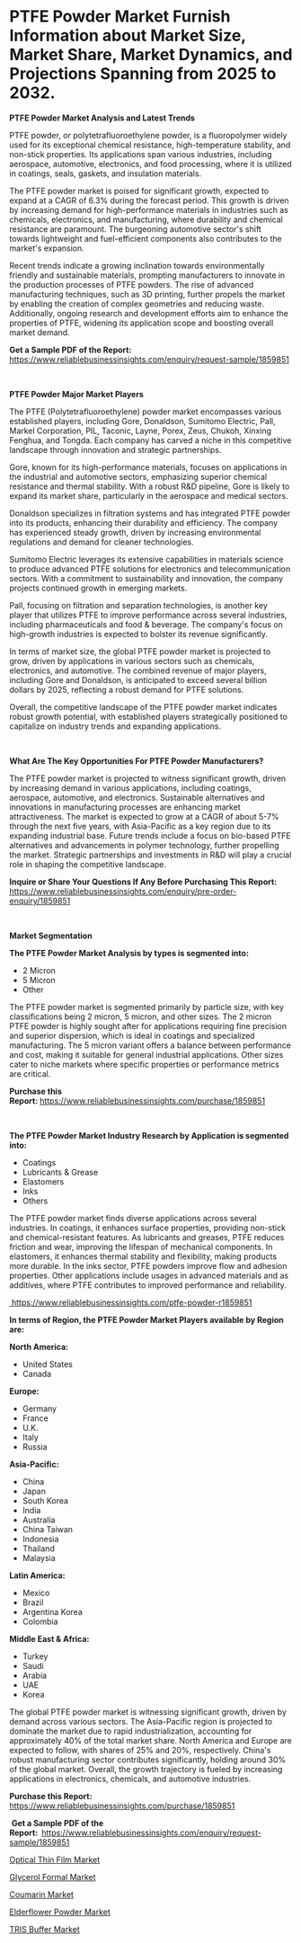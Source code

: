 <p><h1>PTFE Powder Market Furnish Information about Market Size, Market Share, Market Dynamics, and Projections Spanning from 2025 to 2032.</h1></p><p><strong>PTFE Powder Market Analysis and Latest Trends</strong></p>
<p><p>PTFE powder, or polytetrafluoroethylene powder, is a fluoropolymer widely used for its exceptional chemical resistance, high-temperature stability, and non-stick properties. Its applications span various industries, including aerospace, automotive, electronics, and food processing, where it is utilized in coatings, seals, gaskets, and insulation materials.</p><p>The PTFE powder market is poised for significant growth, expected to expand at a CAGR of 6.3% during the forecast period. This growth is driven by increasing demand for high-performance materials in industries such as chemicals, electronics, and manufacturing, where durability and chemical resistance are paramount. The burgeoning automotive sector's shift towards lightweight and fuel-efficient components also contributes to the market's expansion.</p><p>Recent trends indicate a growing inclination towards environmentally friendly and sustainable materials, prompting manufacturers to innovate in the production processes of PTFE powders. The rise of advanced manufacturing techniques, such as 3D printing, further propels the market by enabling the creation of complex geometries and reducing waste. Additionally, ongoing research and development efforts aim to enhance the properties of PTFE, widening its application scope and boosting overall market demand.</p></p>
<p><strong>Get a Sample PDF of the Report:&nbsp;</strong> <a href="https://www.reliablebusinessinsights.com/enquiry/request-sample/1859851?utm_campaign=950&utm_medium=2&utm_source=Github&utm_content=ia&utm_term=30012025&utm_id=ptfe-powder">https://www.reliablebusinessinsights.com/enquiry/request-sample/1859851</a></p>
<p>&nbsp;</p>
<p><strong>PTFE Powder Major Market Players</strong></p>
<p><p>The PTFE (Polytetrafluoroethylene) powder market encompasses various established players, including Gore, Donaldson, Sumitomo Electric, Pall, Markel Corporation, PIL, Taconic, Layne, Porex, Zeus, Chukoh, Xinxing Fenghua, and Tongda. Each company has carved a niche in this competitive landscape through innovation and strategic partnerships.</p><p>Gore, known for its high-performance materials, focuses on applications in the industrial and automotive sectors, emphasizing superior chemical resistance and thermal stability. With a robust R&D pipeline, Gore is likely to expand its market share, particularly in the aerospace and medical sectors.</p><p>Donaldson specializes in filtration systems and has integrated PTFE powder into its products, enhancing their durability and efficiency. The company has experienced steady growth, driven by increasing environmental regulations and demand for cleaner technologies.</p><p>Sumitomo Electric leverages its extensive capabilities in materials science to produce advanced PTFE solutions for electronics and telecommunication sectors. With a commitment to sustainability and innovation, the company projects continued growth in emerging markets.</p><p>Pall, focusing on filtration and separation technologies, is another key player that utilizes PTFE to improve performance across several industries, including pharmaceuticals and food & beverage. The company's focus on high-growth industries is expected to bolster its revenue significantly.</p><p>In terms of market size, the global PTFE powder market is projected to grow, driven by applications in various sectors such as chemicals, electronics, and automotive. The combined revenue of major players, including Gore and Donaldson, is anticipated to exceed several billion dollars by 2025, reflecting a robust demand for PTFE solutions.</p><p>Overall, the competitive landscape of the PTFE powder market indicates robust growth potential, with established players strategically positioned to capitalize on industry trends and expanding applications.</p></p>
<p>&nbsp;</p>
<p><strong>What Are The Key Opportunities For PTFE Powder Manufacturers?</strong></p>
<p><p>The PTFE powder market is projected to witness significant growth, driven by increasing demand in various applications, including coatings, aerospace, automotive, and electronics. Sustainable alternatives and innovations in manufacturing processes are enhancing market attractiveness. The market is expected to grow at a CAGR of about 5-7% through the next five years, with Asia-Pacific as a key region due to its expanding industrial base. Future trends include a focus on bio-based PTFE alternatives and advancements in polymer technology, further propelling the market. Strategic partnerships and investments in R&D will play a crucial role in shaping the competitive landscape.</p></p>
<p><strong>Inquire or Share Your Questions If Any Before Purchasing This Report:</strong> <a href="https://www.reliablebusinessinsights.com/enquiry/pre-order-enquiry/1859851?utm_campaign=950&utm_medium=2&utm_source=Github&utm_content=ia&utm_term=30012025&utm_id=ptfe-powder">https://www.reliablebusinessinsights.com/enquiry/pre-order-enquiry/1859851</a></p>
<p>&nbsp;</p>
<p><strong>Market Segmentation</strong></p>
<p><strong>The PTFE Powder Market Analysis by types is segmented into:</strong></p>
<p><ul><li>2 Micron</li><li>5 Micron</li><li>Other</li></ul></p>
<p><p>The PTFE powder market is segmented primarily by particle size, with key classifications being 2 micron, 5 micron, and other sizes. The 2 micron PTFE powder is highly sought after for applications requiring fine precision and superior dispersion, which is ideal in coatings and specialized manufacturing. The 5 micron variant offers a balance between performance and cost, making it suitable for general industrial applications. Other sizes cater to niche markets where specific properties or performance metrics are critical.</p></p>
<p><strong>Purchase this Report:&nbsp;</strong><a href="https://www.reliablebusinessinsights.com/purchase/1859851?utm_campaign=950&utm_medium=2&utm_source=Github&utm_content=ia&utm_term=30012025&utm_id=ptfe-powder">https://www.reliablebusinessinsights.com/purchase/1859851</a></p>
<p>&nbsp;</p>
<p><strong>The PTFE Powder Market Industry Research by Application is segmented into:</strong></p>
<p><ul><li>Coatings</li><li>Lubricants & Grease</li><li>Elastomers</li><li>Inks</li><li>Others</li></ul></p>
<p><p>The PTFE powder market finds diverse applications across several industries. In coatings, it enhances surface properties, providing non-stick and chemical-resistant features. As lubricants and greases, PTFE reduces friction and wear, improving the lifespan of mechanical components. In elastomers, it enhances thermal stability and flexibility, making products more durable. In the inks sector, PTFE powders improve flow and adhesion properties. Other applications include usages in advanced materials and as additives, where PTFE contributes to improved performance and reliability.</p></p>
<p><a href="https://www.reliablebusinessinsights.com/ptfe-powder-r1859851?utm_campaign=950&utm_medium=2&utm_source=Github&utm_content=ia&utm_term=30012025&utm_id=ptfe-powder">&nbsp;https://www.reliablebusinessinsights.com/ptfe-powder-r1859851</a></p>
<p><strong>In terms of Region, the PTFE Powder Market Players available by Region are:</strong></p>
<p>
    <p> <strong> North America: </strong>
        <ul>
            <li>United States</li>
            <li>Canada</li>
        </ul>
        </p> 
    <p> <strong> Europe: </strong>
        <ul>
            <li>Germany</li>
            <li>France</li>
            <li>U.K.</li>
            <li>Italy</li>
            <li>Russia</li>
        </ul>
        </p> 
    <p> <strong> Asia-Pacific: </strong>
        <ul>
            <li>China</li>
            <li>Japan</li>
            <li>South Korea</li>
            <li>India</li>
            <li>Australia</li>
            <li>China Taiwan</li>
            <li>Indonesia</li>
            <li>Thailand</li>
            <li>Malaysia</li>
        </ul>
        </p> 
    <p> <strong> Latin America: </strong>
        <ul>
            <li>Mexico</li>
            <li>Brazil</li>
            <li>Argentina Korea</li>
            <li>Colombia</li>
        </ul>
        </p> 
    <p> <strong> Middle East & Africa: </strong>
        <ul>
            <li>Turkey</li>
            <li>Saudi</li>
            <li>Arabia</li>
            <li>UAE</li>
            <li>Korea</li>
        </ul>
    </p>
    </p>
<p><p>The global PTFE powder market is witnessing significant growth, driven by demand across various sectors. The Asia-Pacific region is projected to dominate the market due to rapid industrialization, accounting for approximately 40% of the total market share. North America and Europe are expected to follow, with shares of 25% and 20%, respectively. China's robust manufacturing sector contributes significantly, holding around 30% of the global market. Overall, the growth trajectory is fueled by increasing applications in electronics, chemicals, and automotive industries.</p></p>
<p><strong>Purchase this Report: </strong><a href="https://www.reliablebusinessinsights.com/purchase/1859851?utm_campaign=950&utm_medium=2&utm_source=Github&utm_content=ia&utm_term=30012025&utm_id=ptfe-powder">https://www.reliablebusinessinsights.com/purchase/1859851</a></p>
<p>&nbsp;<strong>Get a Sample PDF of the Report:&nbsp;&nbsp;</strong><a href="https://www.reliablebusinessinsights.com/enquiry/request-sample/1859851?utm_campaign=950&utm_medium=2&utm_source=Github&utm_content=ia&utm_term=30012025&utm_id=ptfe-powder">https://www.reliablebusinessinsights.com/enquiry/request-sample/1859851</a></p>
<p><strong></strong></p>
<p><p><a href="https://github.com/joannesouthgate/Market-Research-Report-List-5/blob/main/optical-thin-film-market.md?utm_campaign=950&utm_medium=2&utm_source=Github&utm_content=ia&utm_term=30012025&utm_id=ptfe-powder">Optical Thin Film Market</a></p><p><a href="https://github.com/DianaWilson796/Market-Research-Report-List-1/blob/main/glycerol-formal-market.md?utm_campaign=950&utm_medium=2&utm_source=Github&utm_content=ia&utm_term=30012025&utm_id=ptfe-powder">Glycerol Formal Market</a></p><p><a href="https://github.com/maclarensidney/Market-Research-Report-List-1/blob/main/coumarin-market.md?utm_campaign=950&utm_medium=2&utm_source=Github&utm_content=ia&utm_term=30012025&utm_id=ptfe-powder">Coumarin Market</a></p><p><a href="https://github.com/sofayahoo2023/Market-Research-Report-List-6/blob/main/elderflower-powder-market.md?utm_campaign=950&utm_medium=2&utm_source=Github&utm_content=ia&utm_term=30012025&utm_id=ptfe-powder">Elderflower Powder Market</a></p><p><a href="https://github.com/wwwkeltoum/Market-Research-Report-List-5/blob/main/tris-buffer-market.md?utm_campaign=950&utm_medium=2&utm_source=Github&utm_content=ia&utm_term=30012025&utm_id=ptfe-powder">TRIS Buffer Market</a></p></p>